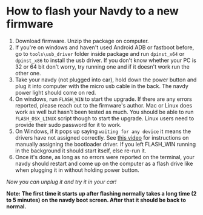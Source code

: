 # How to flash your Navdy to a new firmware

1. Download firmware.  Unzip the package on computer.
2. If you're on windows and haven't used Android ADB or fastboot before, go to `tools\usb_driver` folder inside package and run `dpinst_x64` or `dpinst_x86` to install the usb driver. If you don't know whether your PC is 32 or 64 bit don't worry, try running one and if it doesn't work run the other one.
3. Take your navdy (not plugged into car), hold down the power button and plug it into computer with the micro usb cable in the back. The navdy power light should come on red.
4. On windows, run `FLASH_WIN` to start the upgrade. If there are any errors reported, please reach out to the firmware's author. Mac or Linux does work as well but hasn't been tested as much. You should be able to run `FLASH_OSX_LINUX` script though to start the upgrade. Linux users need to provide their sudo password for it to work.
5. On Windows, if it pops up saying `waiting for any device` it means the drivers have not assigned correctly. See [this video](https://youtu.be/8y6fDrXjEQ4) for instructions on manually assigning the bootloader driver. If you left FLASH_WIN running in the background it should start itself, else re-run it.
6. Once it's done, as long as no errors were reported on the terminal, your navdy should restart and come up on the computer as a flash drive like when plugging it in without holding power button.

*Now you can unplug it and try it in your car!*

**Note: The first time it starts up after flashing normally takes a long time (2 to 5 minutes) on the navdy boot screen. After that it should be back to normal.**

